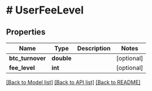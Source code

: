 # # UserFeeLevel

## Properties

Name | Type | Description | Notes
------------ | ------------- | ------------- | -------------
**btc_turnover** | **double** |  | [optional]
**fee_level** | **int** |  | [optional]

[[Back to Model list]](../../README.md#models) [[Back to API list]](../../README.md#endpoints) [[Back to README]](../../README.md)

